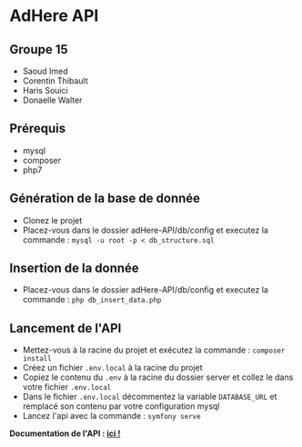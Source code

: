 AdHere API
=================

Groupe 15
---------------

- Saoud Imed
- Corentin Thibault
- Haris Souici
- Donaelle Walter

## Prérequis
- mysql
- composer
- php7

## Génération de la base de donnée 

- Clonez le projet
- Placez-vous dans le dossier adHere-API/db/config et executez la commande : `mysql -u root -p < db_structure.sql` 

## Insertion de la donnée

- Placez-vous dans le dossier adHere-API/db/config et executez la commande : `php db_insert_data.php `

## Lancement de l'API

- Mettez-vous à la racine du projet et exécutez la commande : `composer install`
- Créez un fichier `.env.local` à la racine du projet
- Copiez le contenu du `.env` à la racine du dossier server et collez le dans votre fichier `.env.local`
- Dans le fichier `.env.local` décommentez la variable `DATABASE_URL` et remplacé son contenu par votre configuration mysql
- Lancez l'api avec la commande : `symfony serve`

**Documentation de l'API : [ici !](https://greenparis.docs.apiary.io)**



